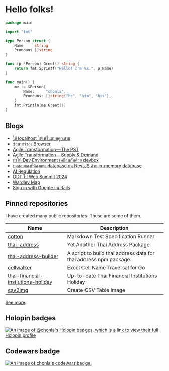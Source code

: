 # Hello folks!

```go
package main

import "fmt"

type Person struct {
	Name     string
	Pronouns []string
}

func (p *Person) Greet() string {
	return fmt.Sprintf("Hello! I'm %s.", p.Name)
}

func main() {
	me := &Person{
		Name:     "chonla",
		Pronouns: []string{"he", "him", "his"},
	}
	fmt.Println(me.Greet())
}
```

## Blogs

- [ใช้ localhost ให้เท่ขึ้นแบบคูณสาม](https://medium.com/odds-team/%E0%B9%83%E0%B8%8A%E0%B9%89-localhost-%E0%B9%83%E0%B8%AB%E0%B9%89%E0%B9%80%E0%B8%97%E0%B9%88%E0%B8%82%E0%B8%B6%E0%B9%89%E0%B8%99%E0%B9%81%E0%B8%9A%E0%B8%9A%E0%B8%84%E0%B8%B9%E0%B8%93%E0%B8%AA%E0%B8%B2%E0%B8%A1-eeb581965c07?source=rss-4f2a1494b85e------2)
- [ซ่อนบาร์ของ Browser](https://medium.com/odds-team/%E0%B8%8B%E0%B9%88%E0%B8%AD%E0%B8%99%E0%B8%9A%E0%B8%B2%E0%B8%A3%E0%B9%8C%E0%B8%82%E0%B8%AD%E0%B8%87-browser-2d07a5478df3?source=rss-4f2a1494b85e------2)
- [Agile Transformation — The PST](https://medium.com/odds-team/agile-transformation-the-pst-589a07150b7f?source=rss-4f2a1494b85e------2)
- [Agile Transformation — Supply &amp; Demand](https://medium.com/odds-team/agile-transformation-supply-demand-84e21ed636b2?source=rss-4f2a1494b85e------2)
- [ทำให้ Dev Environment เหมือนกันด้วย devbox](https://medium.com/odds-team/%E0%B8%97%E0%B8%B3%E0%B9%83%E0%B8%AB%E0%B9%89-dev-environment-%E0%B9%80%E0%B8%AB%E0%B8%A1%E0%B8%B7%E0%B8%AD%E0%B8%99%E0%B8%81%E0%B8%B1%E0%B8%99%E0%B8%94%E0%B9%89%E0%B8%A7%E0%B8%A2-devbox-330741fe34c0?source=rss-4f2a1494b85e------2)
- [ทดสอบของที่ต้องแตะ database บน NestJS ด้วย in-memory database](https://medium.com/odds-team/%E0%B8%97%E0%B8%94%E0%B8%AA%E0%B8%AD%E0%B8%9A%E0%B8%82%E0%B8%AD%E0%B8%87%E0%B8%97%E0%B8%B5%E0%B9%88%E0%B8%95%E0%B9%89%E0%B8%AD%E0%B8%87%E0%B9%81%E0%B8%95%E0%B8%B0-database-%E0%B8%9A%E0%B8%99-nestjs-%E0%B8%94%E0%B9%89%E0%B8%A7%E0%B8%A2-in-memory-database-54925db7f6ba?source=rss-4f2a1494b85e------2)
- [AI Regulation](https://medium.com/odds-team/ai-regulation-cc8f22b7579b?source=rss-4f2a1494b85e------2)
- [ODT ไป Web Summit 2024](https://medium.com/odds-team/odt-%E0%B9%84%E0%B8%9B-web-summit-2024-3d8729aca113?source=rss-4f2a1494b85e------2)
- [Wardley Map](https://medium.com/odds-team/wardley-map-92e1e2c92775?source=rss-4f2a1494b85e------2)
- [Sign in with Google บน Rails](https://medium.com/odds-team/sign-in-with-google-%E0%B8%9A%E0%B8%99-rails-d90b490c5678?source=rss-4f2a1494b85e------2)

## Pinned repositories

I have created many public repositories. These are some of them.

| Name | Description |
| --- | --- |
| [cotton](https://github.com/chonla/cotton) | Markdown Test Specification Runner |
| [thai-address](https://github.com/chonla/thai-address) | Yet Another Thai Address Package |
| [thai-address-builder](https://github.com/chonla/thai-address-builder) | A script to build thai address data for thai address npm package. |
| [cellwalker](https://github.com/chonla/cellwalker) | Excel Cell Name Traversal for Go |
| [thai-financial-instiutions-holiday](https://github.com/chonla/thai-financial-instiutions-holiday) | Up-to-date Thai Financial Institutions Holiday |
| [csv2img](https://github.com/chonla/csv2img) | Create CSV Table Image |

[See more](https://github.com/chonla?tab=repositories).

## Holopin badges

[![An image of @chonla's Holopin badges, which is a link to view their full Holopin profile](https://holopin.me/chonla)](https://holopin.io/@chonla)

## Codewars badge

[![An image of chonla's codewars badge.](https://www.codewars.com/users/chonla/badges/large)](https://www.codewars.com/users/chonla)
